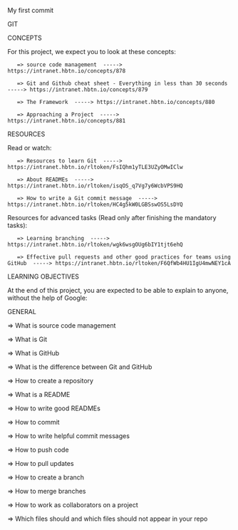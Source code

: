 My first commit

GIT



CONCEPTS

   For this project, we expect you to look at these concepts:

       => source code management  ----->  https://intranet.hbtn.io/concepts/878

       => Git and Github cheat sheet - Everything in less than 30 seconds  -----> https://intranet.hbtn.io/concepts/879

       => The Framework  -----> https://intranet.hbtn.io/concepts/880

       => Approaching a Project  -----> https://intranet.hbtn.io/concepts/881


RESOURCES

   Read or watch:

       => Resources to learn Git  -----> https://intranet.hbtn.io/rltoken/FsIQhm1yTLE3UZyOMwIClw

       => About READMEs  -----> https://intranet.hbtn.io/rltoken/isqOS_q7Vg7y6WcbVPS9HQ

       => How to write a Git commit message  -----> https://intranet.hbtn.io/rltoken/HC4g5kW0LGBSswOS5LsDYQ


   Resources for advanced tasks (Read only after finishing the mandatory tasks):

       => Learning branching  -----> https://intranet.hbtn.io/rltoken/wgk6wsgOUg6bIY1tjt6ehQ

       => Effective pull requests and other good practices for teams using GitHub  -----> https://intranet.hbtn.io/rltoken/F6QfWb4HU1IgU4mwNEY1cA


LEARNING OBJECTIVES

   At the end of this project, you are expected to be able to explain to anyone, without the help of Google:


GENERAL

   => What is source code management

   => What is Git

   => What is GitHub

   => What is the difference between Git and GitHub

   => How to create a repository

   => What is a README

   => How to write good READMEs

   => How to commit

   => How to write helpful commit messages

   => How to push code

   => How to pull updates

   => How to create a branch

   => How to merge branches

   => How to work as collaborators on a project

   => Which files should and which files should not appear in your repo

